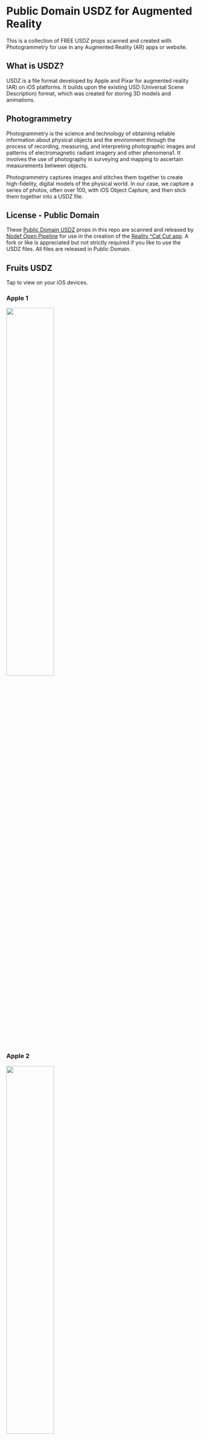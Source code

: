 # Public Domain USDZ for Augmented Reality

This is a collection of FREE USDZ props scanned and created with Photogrammetry for use in any Augmented Reality (AR) apps or website. 

## What is USDZ?

USDZ is a file format developed by Apple and Pixar for augmented reality (AR) on iOS platforms. It builds upon the existing USD (Universal Scene Description) format, which was created for storing 3D models and animations.

## Photogrammetry

Photogrammetry is the science and technology of obtaining reliable information about physical objects and the environment through the process of recording, measuring, and interpreting photographic images and patterns of electromagnetic radiant imagery and other phenomena1. It involves the use of photography in surveying and mapping to ascertain measurements between objects.

Photogrammetry captures images and stitches them together to create high-fidelity, digital models of the physical world. In our case, we capture a series of photos, often over 100,  with iOS Object Capture, and then stick them together into a USDZ file.

## License - Public Domain

These [Public Domain USDZ](https://photorealityar.com/publicdomainusdz.html) props in this repo are scanned and released by [Nodef Open Pipeline](https://github.com/Misfits-Rebels-Outcasts/Nodef) for use in the creation of the [Reality ^Cat Cut app](https://apps.apple.com/us/app/reality-cat-cut-video-editor/id6470134946). A fork or like is appreciated but not strictly required if you like to use the USDZ files. All files are released in Public Domain.

## Fruits USDZ

Tap to view on your iOS devices.

### Apple 1
<div>
<a rel="ar" href="usdz/apple_1.usdz">
       <img src="usdz/apple_1.jpg" width="50% height="50%>
</a>
</div>

### Apple 2

<div>
<a rel="ar" href="usdz/apple_2.usdz">
       <img src="usdz/apple_2.jpg" width="50% height="50%>
</a>
</div>

### Avocado 1

<div>
<a rel="ar" href="usdz/avocado_1.usdz">
          <img src="usdz/avocado_1.jpg" width="50% height="50%>
</a>
</div>

### Avocado Black 1

<div>
<a rel="ar" href="usdz/avocado_black_1.usdz">
          <img src="usdz/avocado_black_1.jpg" width="50% height="50%>
</a>
</div>

### Avocado Flat 1

<div>
<a rel="ar" href="usdz/avocado_flat_1.usdz">
          <img src="usdz/avocado_flat_1.jpg" width="50% height="50%>
</a>
</div>

### Avocado Flat 2

<div>
<a rel="ar" href="usdz/avocado_flat_2.usdz">
          <img src="usdz/avocado_flat_2.jpg" width="50% height="50%>
</a>
</div>

### Broccoli 1

<div>
<a rel="ar" href="usdz/broccoli_1.usdz">
          <img src="usdz/broccoli_1.jpg" width="50% height="50%>
</a>
</div>

### Cauliflower 1

<div>
<a rel="ar" href="usdz/cauliflower_1.usdz">
          <img src="usdz/cauliflower_1.jpg" width="50% height="50%>
</a>
</div>

### Onion 1

<div>
<a rel="ar" href="usdz/onion_1.usdz">
          <img src="usdz/onion_1.jpg" width="50% height="50%>
</a>
</div>

### Orange 1

<div>
<a rel="ar" href="usdz/orange_1.usdz">
          <img src="usdz/orange_1.jpg" width="50% height="50%>
</a>
</div>

### Papaya 1

 <div>
<a rel="ar" href="usdz/papaya_1.usdz">
          <img src="usdz/papaya_1.jpg" width="50% height="50%>
</a>
</div>

### Papaya 2

<div>
<a rel="ar" href="usdz/papaya_2.usdz">
          <img src="usdz/papaya_2.jpg" width="50% height="50%>
 </a>
</div>

### Papaya Flat 1

<div>
<a rel="ar" href="usdz/papaya_flat_1.usdz">
          <img src="usdz/papaya_flat_1.jpg" width="50% height="50%>
</a>
</div>

### Papaya Flat 2

<div>
<a rel="ar" href="usdz/papaya_flat_2.usdz">
          <img src="usdz/papaya_flat_2.jpg" width="50% height="50%>
</a>
</div>

### Pear 1

<div>
<a rel="ar" href="usdz/pear_1.usdz">
          <img src="usdz/pear_1.jpg" width="50% height="50%>
</a>
</div>

### Pear 2

<div>
<a rel="ar" href="usdz/pear_2.usdz">
          <img src="usdz/pear_2.jpg" width="50% height="50%>
</a>
</div>

### Sweet Potato 1

<div>
<a rel="ar" href="usdz/sweetpotato_1.usdz">
          <img src="usdz/sweetpotato_1.jpg" width="50% height="50%>
</a>
</div>

### Sweet Potato 2

<div>
<a rel="ar" href="usdz/sweetpotato_2.usdz">
          <img src="usdz/sweetpotato_2.jpg" width="50% height="50%>
</a>
</div>





